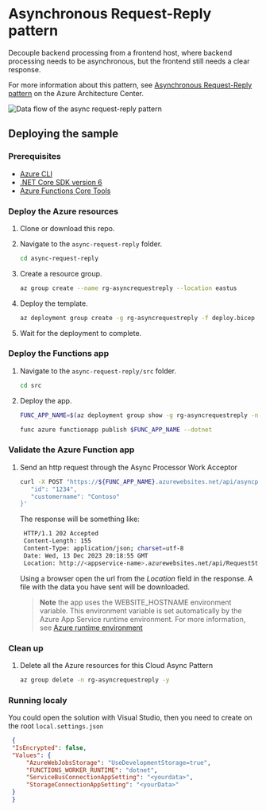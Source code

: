 # Asynchronous Request-Reply pattern

Decouple backend processing from a frontend host, where backend processing needs to be asynchronous, but the frontend still needs a clear response.

For more information about this pattern, see [Asynchronous Request-Reply pattern](https://learn.microsoft.com/azure/architecture/patterns/async-request-reply) on the Azure Architecture Center.

![Data flow of the async request-reply pattern](https://learn.microsoft.com/azure/architecture/patterns/_images/async-request-fn.png)

## Deploying the sample

### Prerequisites

- [Azure CLI](https://learn.microsoft.com/cli/azure/install-azure-cli?view=azure-cli-latest)
- [.NET Core SDK version 6](https://dotnet.microsoft.com/en-us/download)
- [Azure Functions Core Tools](https://learn.microsoft.com/azure/azure-functions/functions-run-local#v4)

### Deploy the Azure resources

1. Clone or download this repo.

2. Navigate to the `async-request-reply` folder.

   ```bash
   cd async-request-reply
   ```

3. Create a resource group.

   ```bash
   az group create --name rg-asyncrequestreply --location eastus
   ```

4. Deploy the template.

   ```bash
   az deployment group create -g rg-asyncrequestreply -f deploy.bicep
   ```

5. Wait for the deployment to complete.

### Deploy the Functions app

1. Navigate to the `async-request-reply/src` folder.

   ```bash
   cd src
   ```

2. Deploy the app.

   ```bash
   FUNC_APP_NAME=$(az deployment group show -g rg-asyncrequestreply -n deploy --query properties.outputs.functionAppName.value -o tsv)

   func azure functionapp publish $FUNC_APP_NAME --dotnet
   ```

### Validate the Azure Function app

1. Send an http request through the Async Processor Work Acceptor

   ```bash
   curl -X POST "https://${FUNC_APP_NAME}.azurewebsites.net/api/asyncprocessingworkacceptor" --header 'Content-Type: application/json' --header 'Accept: application/json' -k -i -d '{
      "id": "1234",
      "customername": "Contoso"
   }'
   ```

   The response will be something like:

   ```bash
    HTTP/1.1 202 Accepted
    Content-Length: 155
    Content-Type: application/json; charset=utf-8
    Date: Wed, 13 Dec 2023 20:18:55 GMT
    Location: http://<appservice-name>.azurewebsites.net/api/RequestStatus/<guid>
   ```

   Using a browser open the url from the *Location* field in the response. A file with the data you have sent will be downloaded.

   > **Note** the app uses the WEBSITE_HOSTNAME environment variable. This environment variable is set automatically by the Azure App Service runtime environment. For more information, see [Azure runtime environment](https.://github.com/projectkudu/kudu/wiki/Azure-runtime-environment)

### Clean up

1. Delete all the Azure resources for this Cloud Async Pattern

   ```bash
   az group delete -n rg-asyncrequestreply -y
   ```

### Running localy

You could open the solution with Visual Studio, then you need to create on the root `local.settings.json`

   ```json
    {
    "IsEncrypted": false,
    "Values": {
        "AzureWebJobsStorage": "UseDevelopmentStorage=true",
        "FUNCTIONS_WORKER_RUNTIME": "dotnet",
        "ServiceBusConnectionAppSetting": "<yourdata>",
        "StorageConnectionAppSetting": "<yourData>"
    }
    }
   ```